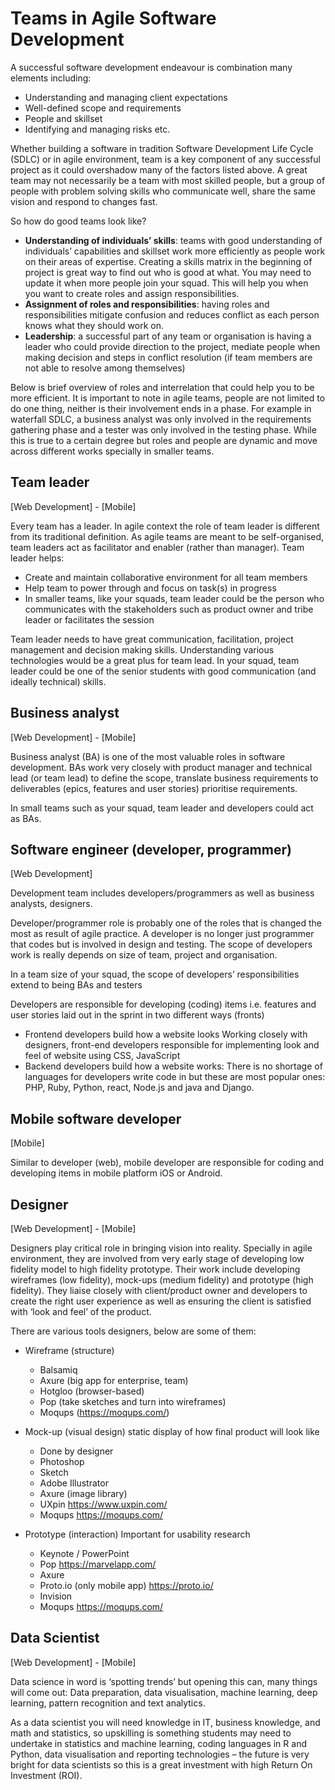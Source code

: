 # Teams in Agile Software Development

A successful software development endeavour is combination many elements including:

- Understanding and managing client expectations
- Well-defined scope and requirements
- People and skillset
- Identifying and managing risks etc.

Whether building a software in tradition Software Development Life Cycle (SDLC) or in agile
environment, team is a key component of any successful project as it could overshadow many of the
factors listed above. A great team may not necessarily be a team with most skilled people, but a
group of people with problem solving skills who communicate well, share the same vision and respond
to changes fast.

So how do good teams look like?

- **Understanding of individuals’ skills**: teams with good understanding of individuals’
  capabilities and skillset work more efficiently as people work on their areas of expertise.
  Creating a skills matrix in the beginning of project is great way to find out who is good at what.
  You may need to update it when more people join your squad. This will help you when you want to
  create roles and assign responsibilities.
- **Assignment of roles and responsibilities**: having roles and responsibilities mitigate confusion
  and reduces conflict as each person knows what they should work on.
- **Leadership**: a successful part of any team or organisation is having a leader who could provide
  direction to the project, mediate people when making decision and steps in conflict resolution (if
  team members are not able to resolve among themselves)

Below is brief overview of roles and interrelation that could help you to be more efficient. It is
important to note in agile teams, people are not limited to do one thing, neither is their
involvement ends in a phase. For example in waterfall SDLC, a business analyst was only involved in
the requirements gathering phase and a tester was only involved in the testing phase. While this is
true to a certain degree but roles and people are dynamic and move across different works specially
in smaller teams.

## Team leader

[Web Development] - [Mobile]

Every team has a leader. In agile context the role of team leader is different from its traditional
definition. As agile teams are meant to be self-organised, team leaders act as facilitator and
enabler (rather than manager). Team leader helps:

- Create and maintain collaborative environment for all team members
- Help team to power through and focus on task(s) in progress
- In smaller teams, like your squads, team leader could be the person who communicates with the
  stakeholders such as product owner and tribe leader or facilitates the session

Team leader needs to have great communication, facilitation, project management and decision making
skills. Understanding various technologies would be a great plus for team lead. In your squad, team
leader could be one of the senior students with good communication (and ideally technical) skills.

## Business analyst

[Web Development] - [Mobile]

Business analyst (BA) is one of the most valuable roles in software development. BAs work very
closely with product manager and technical lead (or team lead) to define the scope, translate
business requirements to deliverables (epics, features and user stories) prioritise requirements.

In small teams such as your squad, team leader and developers could act as BAs.

## Software engineer (developer, programmer)

[Web Development]

Development team includes developers/programmers as well as business analysts, designers.

Developer/programmer role is probably one of the roles that is changed the most as result of agile
practice. A developer is no longer just programmer that codes but is involved in design and testing.
The scope of developers work is really depends on size of team, project and organisation.

In a team size of your squad, the scope of developers’ responsibilities extend to being BAs and
testers

Developers are responsible for developing (coding) items i.e. features and user stories laid out in
the sprint in two different ways (fronts)

- Frontend developers build how a website looks Working closely with designers, front-end developers
  responsible for implementing look and feel of website using CSS, JavaScript
- Backend developers build how a website works: There is no shortage of languages for developers
  write code in but these are most popular ones: PHP, Ruby, Python, react, Node.js and java and
  Django.

## Mobile software developer

[Mobile]

Similar to developer (web), mobile developer are responsible for coding and developing items in
mobile platform iOS or Android.

## Designer

[Web Development] - [Mobile]

Designers play critical role in bringing vision into reality. Specially in agile environment, they
are involved from very early stage of developing low fidelity model to high fidelity prototype.
Their work include developing wireframes (low fidelity), mock-ups (medium fidelity) and prototype
(high fidelity). They liaise closely with client/product owner and developers to create the right
user experience as well as ensuring the client is satisfied with ‘look and feel’ of the product.

There are various tools designers, below are some of them:

- Wireframe (structure)

  - Balsamiq
  - Axure (big app for enterprise, team)
  - Hotgloo (browser-based)
  - Pop (take sketches and turn into wireframes)
  - Moqups (https://moqups.com/)

- Mock-up (visual design) static display of how final product will look like

  - Done by designer
  - Photoshop
  - Sketch
  - Adobe Illustrator
  - Axure (image library)
  - UXpin https://www.uxpin.com/
  - Moqups https://moqups.com/

- Prototype (interaction) Important for usability research

  - Keynote / PowerPoint
  - Pop https://marvelapp.com/
  - Axure
  - Proto.io (only mobile app) https://proto.io/
  - Invision
  - Moqups https://moqups.com/

## Data Scientist

[Web Development] - [Mobile]

Data science in word is ‘spotting trends’ but opening this can, many things will come out: Data
preparation, data visualisation, machine learning, deep learning, pattern recognition and text
analytics.

As a data scientist you will need knowledge in IT, business knowledge, and math and statistics, so
upskilling is something students may need to undertake in statistics and machine learning, coding
languages in R and Python, data visualisation and reporting technologies – the future is very bright
for data scientists so this is a great investment with high Return On Investment (ROI).
